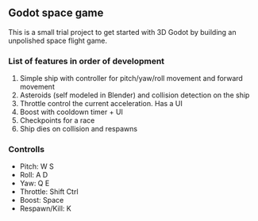 ## Godot space game
This is a small trial project to get started with 3D Godot by building an unpolished space flight game.

### List of features in order of development
1. Simple ship with controller for pitch/yaw/roll movement and forward movement
2. Asteroids (self modeled in Blender) and collision detection on the ship
3. Throttle control the current acceleration. Has a UI
4. Boost with cooldown timer + UI
5. Checkpoints for a race
6. Ship dies on collision and respawns

### Controlls
- Pitch: W S
- Roll: A D
- Yaw: Q E
- Throttle: Shift Ctrl
- Boost: Space
- Respawn/Kill: K
